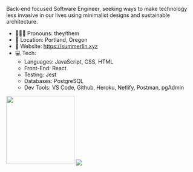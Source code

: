 Back-end focused Software Engineer, seeking ways to make technology less invasive in our lives using minimalist designs and sustainable architecture.
- 👩🏻‍🎤 Pronouns: they/them
- 📍 Location: Portland, Oregon
- 🔭 Website: https://summerlin.xyz 
- 💻 Tech: 
    - Languages: JavaScript, CSS, HTML
    - Front-End: React
    - Testing: Jest
    - Databases: PostgreSQL
    - Dev Tools: VS Code, Github, Heroku, Netlify, Postman, pgAdmin 

<img height="180em" src="https://github-readme-stats.vercel.app/api?username=austin-summerlin&show_icons=true&&count_private=true&include_all_commits=true&theme=bear" />
<a href="https://github.com/austin-summerlin">
  <img align="center" src="https://github-readme-stats.anuraghazra1.vercel.app/api/top-langs/?username=austin-summerlin&layout=compact&theme=radical" />
</a>


<!--
**austin-summerlin/austin-summerlin** is a ✨ _special_ ✨ repository because its `README.md` (this file) appears on your GitHub profile.

Here are some ideas to get you started:

- 🔭 I’m currently working on ...
- 🌱 I’m currently learning ...
- 👯 I’m looking to collaborate on ...
- 🤔 I’m looking for help with ...
- 💬 Ask me about ...
- 📫 How to reach me: ...
- 😄 Pronouns: ...
- ⚡ Fun fact: ...
-->
